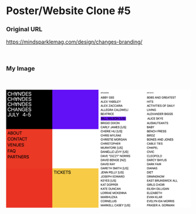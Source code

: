 # Poster/Website Clone #5

### Original URL
https://mindsparklemag.com/design/changes-branding/

<br />

### My Image

<br />

![clone image](./images/clone_image.png)